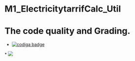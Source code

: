 # M1_ElectricitytarrifCalc_Util
# The code quality and Grading.
* <a href="https://app.codiga.io/public/user/github/vishnuvardhanputta">
   <img src="https://api.codiga.io/public/badge/user/github/vishnuvardhanputta?style=light" alt="codiga badge" />
</a>
* <a href="https://www.codacy.com/gh/vishnuvardhanputta/M1_ElectricitytarrifCalc_Util/dashboard?utm_source=github.com&amp;utm_medium=referral&amp;utm_content=vishnuvardhanputta/M1_ElectricitytarrifCalc_Util&amp;utm_campaign=Badge_Grade"><img src="https://app.codacy.com/project/badge/Grade/509dc8131a1b41989de52a3d73287b5a"/></a>
